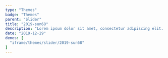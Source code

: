 ```yaml
---
type: "Themes"
badge: "Themes"
parent: "Slider"
title: "2019-sun68"
description: "Lorem ipsum dolor sit amet, consectetur adipiscing elit. Nunc tempus laoreet leo sit amet iaculis."
date: "2019-12-29"
demos: [
  "iframe/themes/slider/2019-sun68"
]
---
```

